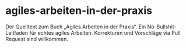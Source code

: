 # agiles-arbeiten-in-der-praxis
Der Quelltext zum Buch „Agiles Arbeiten in der Praxis“. Ein No-Bullshit-Leitfaden für echtes agiles Arbeiten. Korrekturen und Vorschläge via Pull Request sind willkommen.

